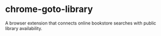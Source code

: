 # chrome-goto-library
A browser extension that connects online bookstore searches with public library availability.
